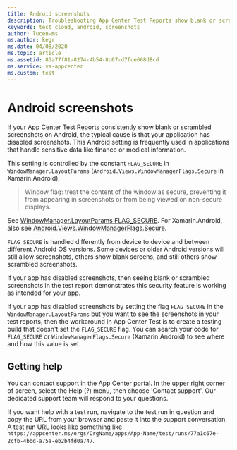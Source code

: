 ```yaml
---
title: Android screenshots
description: Troubleshooting App Center Test Reports show blank or scrambled screenshots on Android
keywords: test cloud, android, screenshots
author: lucen-ms
ms.author: kegr
ms.date: 04/08/2020
ms.topic: article
ms.assetid: 83a77f81-8274-4b54-8c67-d7fce668d8cd
ms.service: vs-appcenter
ms.custom: test
---
```


# Android screenshots
If your App Center Test Reports consistently show blank or scrambled screenshots on Android, the typical cause is that your application has disabled screenshots. This Android setting is frequently used in applications that handle sensitive data like finance or medical information.

This setting is controlled by the constant `FLAG_SECURE` in `WindowManager.LayoutParams` (`Android.Views.WindowManagerFlags.Secure` in Xamarin.Android):

 >Window flag: treat the content of the window as secure, preventing it from appearing in screenshots or from being viewed on non-secure displays.

See [WindowManager.LayoutParams FLAG_SECURE](https://developer.android.com/reference/android/view/WindowManager.LayoutParams#FLAG_SECURE). For Xamarin.Android, also see [Android.Views.WindowManagerFlags.Secure](https://docs.microsoft.com/dotnet/api/android.views.windowmanagerflags).

`FLAG_SECURE` is handled differently from device to device and between different Android OS versions. Some devices or older Android versions will still allow screenshots, others show blank screens, and still others show scrambled screenshots.

If your app has disabled screenshots, then seeing blank or scrambled screenshots in the test report demonstrates this security feature is working as intended for your app.

If your app has disabled screenshots by setting the flag `FLAG_SECURE` in the `WindowManager.LayoutParams` but you want to see the screenshots in your test reports, then the workaround in App Center Test is to create a testing build that doesn't set the `FLAG_SECURE` flag. You can search your code for `FLAG_SECURE` or `WindowManagerFlags.Secure` (Xamarin.Android) to see where and how this value is set.

## Getting help
You can contact support in the App Center portal. In the upper right corner of screen, select the Help (?) menu, then choose 'Contact support'. Our dedicated support team will respond to your questions.

If you want help with a test run, navigate to the test run in question and copy the URL from your browser and paste it into the support conversation. A test run URL looks like something like `https://appcenter.ms/orgs/OrgName/apps/App-Name/test/runs/77a1c67e-2cfb-4bbd-a75a-eb2b4fd0a747`.
